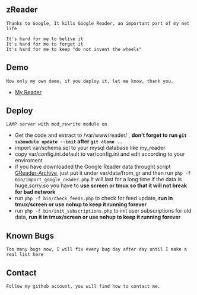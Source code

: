 ## zReader

    Thanks to Google, It kills Google Reader, an important part of my net life 
    
    It's hard for me to belive it 
    It's hard for me to forget it 
    It's hard for me to keep "do not invent the wheels" 

## Demo

    Now only my own demo, if you deploy it, let me know, thank you.

 * [My Reader](http://zetng.com/reader/view)

## Deploy
    
    LAMP server with mod_rewrite module on
    
 * Get the code and extract to /var/www/reader/ , **don't forget to run `git submodule update --init` after `git clone ..`** 
 * import var/schema.sql to your mysql database like my_reader
 * copy var/config.ini.default to var/config.ini and edit according to your enviroment
 * if you have downloaded the Google Reader data throught script [GReader-Archive](https://github.com/etng/GReader-Archive), just put it under var/data/from_gr 
   and then run `php -f bin/import_google_reader.php` 
   it will last for a long time if the data is huge,sorry.so you have to **use screen or tmux so that it will not break for bad network**
 * run `php -f bin/check_feeds.php` to check for feed update, **run in tmux/screen or use nohup to keep it running forever**
 * run `php -f bin/init_subscriptions.php` to init user subscriptions for old data, **run it in tmux/screen or use nohup to keep it running forever**

## Known Bugs
 
    Too many bugs now, I will fix every bug day after day until I make a real list here

## Contact
 
    Follow my github account, you will find how to contact me.
    


